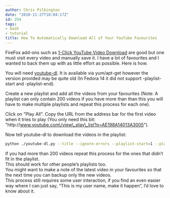 ```yaml
---
author: Chris Pilkington
date: "2010-11-27T18:04:17Z"
id: 254
tags:
- bash
- tutorial
title: How To Automatically Download All of Your YouTube Favourites
---
```


FireFox add-ons such as [1-Click YouTube Video Download](http://www.clickyoutubedownload.com/) are good but one must visit every video and manually save it. I have a lot of favourites and I wanted to back them up with as little effort as possible. Here is how.

You will need [youtube-dl](http://rg3.github.com/youtube-dl/download.html). It is available via yum/apt-get however the version provided may be quite old (In Fedora 14 it did not support -playlist-start and -playlist-end).

Create a new playlist and add all the videos from your favourites (Note: A playlist can only contain 200 videos if you have more than than this you will have to make multiple playlists and repeat this process for each one).

Click on "Play All". Copy the URL from the address bar for the first video when it tries to play (You only need this bit: "http:\/\/www.youtube.com\/view\_play\_list?p=AE198A14013A3005").

Now tell youtube-dl to download the videos in the playlist:

```bash
python ./youtube-dl.py --title --ignore-errors --playlist-start=1 --playlist-end=200 http://www.youtube.com/view_play_list?p=AE198A14013A3005
```

If you had more than 200 videos repeat this process for the ones that didn’t fit in the playlist.  
This should work for other people’s playlists too.  
You might want to make a note of the latest video in your favourites so that the next time you can backup only the new videos.  
This process still requires some user interaction, if you find an even easier way where I can just say, “This is my user name, make it happen”, I’d love to know about it.
